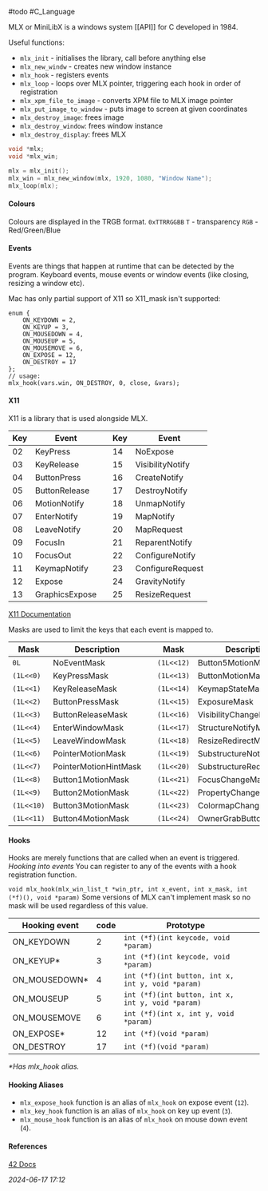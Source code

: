 #todo #C_Language 

MLX or MiniLibX is a windows system [[API]] for C developed in 1984.

Useful functions:
- `mlx_init` - initialises the library, call before anything else
- `mlx_new_windw` - creates new window instance
- `mlx_hook` - registers events
- `mlx_loop` - loops over MLX pointer, triggering each hook in order of registration
- `mlx_xpm_file_to_image` - converts XPM file to MLX image pointer
- `mlx_put_image_to_window` - puts image to screen at given coordinates
- `mlx_destroy_image`: frees image
- `mlx_destroy_window`: frees window instance
- `mlx_destroy_display`: frees MLX

```C
void *mlx;
void *mlx_win;

mlx = mlx_init();
mlx_win = mlx_new_window(mlx, 1920, 1080, "Window Name");
mlx_loop(mlx);
```
#### Colours
Colours are displayed in the  TRGB format.
`0xTTRRGGBB`
`T` - transparency
`RGB` - Red/Green/Blue
#### Events
Events are things that happen at runtime that can be detected by the program. Keyboard events, mouse events or window events (like closing, resizing a window etc).

Mac has only partial support of X11 so X11_mask isn't supported:
```
enum {
	ON_KEYDOWN = 2,
	ON_KEYUP = 3,
	ON_MOUSEDOWN = 4,
	ON_MOUSEUP = 5,
	ON_MOUSEMOVE = 6,
	ON_EXPOSE = 12,
	ON_DESTROY = 17
};
// usage:
mlx_hook(vars.win, ON_DESTROY, 0, close, &vars);
```
#### X11
X11 is a library that is used alongside MLX.

| Key | Event          |     | Key | Event            |
| --- | -------------- | --- | --- | ---------------- |
| 02  | KeyPress       |     | 14  | NoExpose         |
| 03  | KeyRelease     |     | 15  | VisibilityNotify |
| 04  | ButtonPress    |     | 16  | CreateNotify     |
| 05  | ButtonRelease  |     | 17  | DestroyNotify    |
| 06  | MotionNotify   |     | 18  | UnmapNotify      |
| 07  | EnterNotify    |     | 19  | MapNotify        |
| 08  | LeaveNotify    |     | 20  | MapRequest       |
| 09  | FocusIn        |     | 21  | ReparentNotify   |
| 10  | FocusOut       |     | 22  | ConfigureNotify  |
| 11  | KeymapNotify   |     | 23  | ConfigureRequest |
| 12  | Expose         |     | 24  | GravityNotify    |
| 13  | GraphicsExpose |     | 25  | ResizeRequest    |

[X11 Documentation](https://tronche.com/gui/x/xlib/events/)

Masks are used to limit the keys that each event is mapped to.

| Mask | Description |    | Mask | Description |
| --- | --- | ---  | --- | --- |
| `0L` |  NoEventMask | |  `(1L<<12)` | Button5MotionMask |
| `(1L<<0)` | KeyPressMask | | `(1L<<13)` | ButtonMotionMask |
| `(1L<<1)` | KeyReleaseMask | | `(1L<<14)` | KeymapStateMask |
| `(1L<<2)` | ButtonPressMask | |`(1L<<15)` | ExposureMask |
| `(1L<<3)` | ButtonReleaseMask | | `(1L<<16)` | VisibilityChangeMask |
|`(1L<<4)` | EnterWindowMask | | `(1L<<17)` | StructureNotifyMask |
| `(1L<<5)` | LeaveWindowMask | | `(1L<<18)` | ResizeRedirectMask |
|  `(1L<<6)` | PointerMotionMask | | `(1L<<19)` | SubstructureNotifyMask |
| `(1L<<7)` | PointerMotionHintMask | | `(1L<<20)` | SubstructureRedirectMask |
| `(1L<<8)` | Button1MotionMask| | `(1L<<21)`| FocusChangeMask |
| `(1L<<9)` | Button2MotionMask | | `(1L<<22)` | PropertyChangeMask |
| `(1L<<10)` | Button3MotionMask || `(1L<<23)` | ColormapChangeMask |
| `(1L<<11)` | Button4MotionMask || `(1L<<24)` | OwnerGrabButtonMask |
#### Hooks
Hooks are merely functions that are called when an event is triggered.
_Hooking into events_
You can register to any of the events with a hook registration function.

`void mlx_hook(mlx_win_list_t *win_ptr, int x_event, int x_mask, int (*f)(), void *param)`
Some versions of MLX can't implement mask so no mask will be used regardless of this value.

| Hooking event | code | Prototype                                         |     |
| ------------- | ---- | ------------------------------------------------- | --- |
| ON_KEYDOWN    | 2    | `int (*f)(int keycode, void *param)`              |     |
| ON_KEYUP*     | 3    | `int (*f)(int keycode, void *param)`              |     |
| ON_MOUSEDOWN* | 4    | `int (*f)(int button, int x, int y, void *param)` |     |
| ON_MOUSEUP    | 5    | `int (*f)(int button, int x, int y, void *param)` |     |
| ON_MOUSEMOVE  | 6    | `int (*f)(int x, int y, void *param)`             |     |
| ON_EXPOSE*    | 12   | `int (*f)(void *param)`                           |     |
| ON_DESTROY    | 17   | `int (*f)(void *param)`                           |     |
_*Has mlx_hook alias._
#### Hooking Aliases
-   `mlx_expose_hook` function is an alias of `mlx_hook` on expose event (`12`).
-   `mlx_key_hook` function is an alias of `mlx_hook` on key up event (`3`).
-   `mlx_mouse_hook` function is an alias of `mlx_hook` on mouse down event (`4`).

#### References
[42 Docs](https://harm-smits.github.io/42docs/libs/minilibx/introduction.html)

_2024-06-17 17:12_